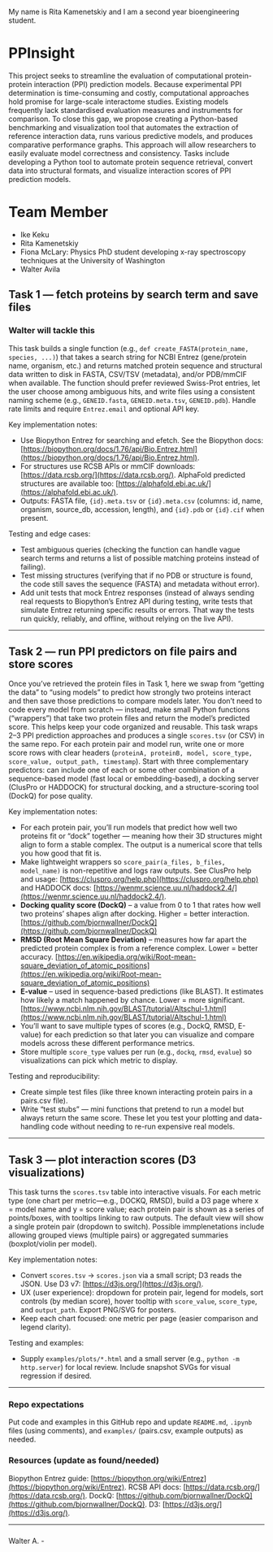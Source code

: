 My name is Rita Kamenetskiy and I am a second year bioengineering student. 

# PPInsight
This project seeks to streamline the evaluation of computational protein-protein interaction (PPI) prediction models. Because experimental PPI determination is time-consuming and costly, computational approaches hold promise for large-scale interactome studies. Existing models frequently lack standardised evaluation measures and instruments for comparison. To close this gap, we propose creating a Python-based benchmarking and visualization tool that automates the extraction of reference interaction data, runs various predictive models, and produces comparative performance graphs. This approach will allow researchers to easily evaluate model correctness and consistency.
Tasks include developing a Python tool to automate protein sequence retrieval, convert data into structural formats, and visualize interaction scores of PPI prediction models.

# Team Member
- Ike Keku
- Rita Kamenetskiy
- Fiona McLary: Physics PhD student developing x-ray spectroscopy techniques at the University of Washington
- Walter Avila

## Task 1 — fetch proteins by search term and save files  
### Walter will tackle this
This task builds a single function (e.g., `def create_FASTA(protein_name, species, ...)`) that takes a search string for NCBI Entrez (gene/protein name, organism, etc.) and returns matched protein sequence and structural data written to disk in FASTA, CSV/TSV (metadata), and/or PDB/mmCIF when available. The function should prefer reviewed Swiss-Prot entries, let the user choose among ambiguous hits, and write files using a consistent naming scheme (e.g., `GENEID.fasta`, `GENEID.meta.tsv`, `GENEID.pdb`). Handle rate limits and require `Entrez.email` and optional API key.

Key implementation notes:
- Use Biopython Entrez for searching and efetch. See the Biopython docs: [https://biopython.org/docs/1.76/api/Bio.Entrez.html](https://biopython.org/docs/1.76/api/Bio.Entrez.html).  
- For structures use RCSB APIs or mmCIF downloads: [https://data.rcsb.org/](https://data.rcsb.org/). AlphaFold predicted structures are available too: [https://alphafold.ebi.ac.uk/](https://alphafold.ebi.ac.uk/).  
- Outputs: FASTA file, `{id}.meta.tsv` or `{id}.meta.csv` (columns: id, name, organism, source_db, accession, length), and `{id}.pdb` or `{id}.cif` when present.

Testing and edge cases:
- Test ambiguous queries (checking the function can handle vague search terms and returns a list of possible matching proteins instead of failing).
- Test missing structures (verifying that if no PDB or structure is found, the code still saves the sequence (FASTA) and metadata without error).
- Add unit tests that mock Entrez responses (instead of always sending real requests to Biopython’s Entrez API during testing, write tests that simulate Entrez returning specific results or errors. That way the tests run quickly, reliably, and offline, without relying on the live API).

---

## Task 2 — run PPI predictors on file pairs and store scores  
Once you’ve retrieved the protein files in Task 1, here we swap from “getting the data” to “using models” to predict how strongly two proteins interact and then save those predictions to compare models later. You don’t need to code every model from scratch — instead, make small Python functions (“wrappers”) that take two protein files and return the model’s predicted score. This helps keep your code organized and reusable. This task wraps 2–3 PPI prediction approaches and produces a single `scores.tsv` (or CSV) in the same repo. For each protein pair and model run, write one or more score rows with clear headers (`proteinA, proteinB, model, score_type, score_value, output_path, timestamp`). Start with three complementary predictors: can include one of each or some other combination of a sequence-based model (fast local or embedding-based), a docking server (ClusPro or HADDOCK) for structural docking, and a structure-scoring tool (DockQ) for pose quality.

Key implementation notes:
- For each protein pair, you’ll run models that predict how well two proteins fit or “dock” together — meaning how their 3D structures might align to form a stable complex. The output is a numerical score that tells you how good that fit is.
- Make lightweight wrappers so `score_pair(a_files, b_files, model_name)` is non-repetitive and logs raw outputs. See ClusPro help and usage: [https://cluspro.org/help.php](https://cluspro.org/help.php) and HADDOCK docs: [https://wenmr.science.uu.nl/haddock2.4/](https://wenmr.science.uu.nl/haddock2.4/).  
- **Docking quality score (DockQ)** – a value from 0 to 1 that rates how well two proteins’ shapes align after docking. Higher = better interaction. [https://github.com/bjornwallner/DockQ](https://github.com/bjornwallner/DockQ)  
- **RMSD (Root Mean Square Deviation)** – measures how far apart the predicted protein complex is from a reference complex. Lower = better accuracy. [https://en.wikipedia.org/wiki/Root-mean-square_deviation_of_atomic_positions](https://en.wikipedia.org/wiki/Root-mean-square_deviation_of_atomic_positions)  
- **E-value** – used in sequence-based predictions (like BLAST). It estimates how likely a match happened by chance. Lower = more significant. [https://www.ncbi.nlm.nih.gov/BLAST/tutorial/Altschul-1.html](https://www.ncbi.nlm.nih.gov/BLAST/tutorial/Altschul-1.html)
- You’ll want to save multiple types of scores (e.g., DockQ, RMSD, E-value) for each prediction so that later you can visualize and compare models across these different performance metrics.
- Store multiple `score_type` values per run (e.g., `dockq`, `rmsd`, `evalue`) so visualizations can pick which metric to display.

Testing and reproducibility:
- Create simple test files (like three known interacting protein pairs in a pairs.csv file).
- Write “test stubs” — mini functions that pretend to run a model but always return the same score. These let you test your plotting and data-handling code without needing to re-run expensive real models.

---

## Task 3 — plot interaction scores (D3 visualizations)  
This task turns the `scores.tsv` table into interactive visuals. For each metric type (one chart per metric—e.g., DOCKQ, RMSD), build a D3 page where x = model name and y = score value; each protein pair is shown as a series of points/boxes, with tooltips linking to raw outputs. The default view will show a single protein pair (dropdown to switch). Possible immplenetations include allowing grouped views (multiple pairs) or aggregated summaries (boxplot/violin per model).

Key implementation notes:
- Convert `scores.tsv` → `scores.json` via a small script; D3 reads the JSON. Use D3 v7: [https://d3js.org/](https://d3js.org/).  
- UX (user experience): dropdown for protein pair, legend for models, sort controls (by median score), hover tooltip with `score_value`, `score_type`, and `output_path`. Export PNG/SVG for posters.  
- Keep each chart focused: one metric per page (easier comparison and legend clarity).

Testing and examples:
- Supply `examples/plots/*.html` and a small server (e.g., `python -m http.server`) for local review. Include snapshot SVGs for visual regression if desired.

---

### Repo expectations  
Put code and examples in this GitHub repo and update `README.md`, `.ipynb` files (using comments), and `examples/` (pairs.csv, example outputs) as needed. 
### Resources (update as found/needed)
Biopython Entrez guide: [https://biopython.org/wiki/Entrez](https://biopython.org/wiki/Entrez). RCSB API docs: [https://data.rcsb.org/](https://data.rcsb.org/). DockQ: [https://github.com/bjornwallner/DockQ](https://github.com/bjornwallner/DockQ). D3: [https://d3js.org/](https://d3js.org/).

---

###
Walter A. - 
